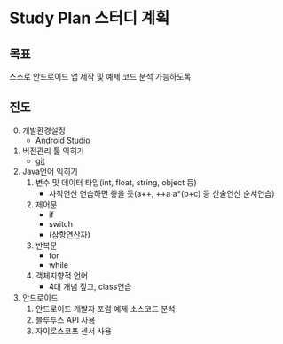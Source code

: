 # Study Plan 스터디 계획

## 목표

스스로 안드로이드 앱 제작 및 예제 코드 분석 가능하도록

## 진도

0. 개발환경설정
    * Android Studio
1. 버전관리 툴 익히기
    * [git](/git.md)
2. Java언어 익히기
    1. 변수 및 데이터 타입(int, float, string, object 등)
        * 사칙연산 연습하면 좋을 듯(a++, ++a a*(b+c) 등 산술연산 순서연습)
    2. 제어문
        * if
        * switch
        * (삼항연산자)
    3. 반복문
        * for
        * while
    4. 객체지향적 언어
        * 4대 개념 짚고, class연습
3. 안드로이드
    1. 안드로이드 개발자 포럼 예제 소스코드 분석
    2. 블루투스 API 사용
    3. 자이로스코프 센서 사용
